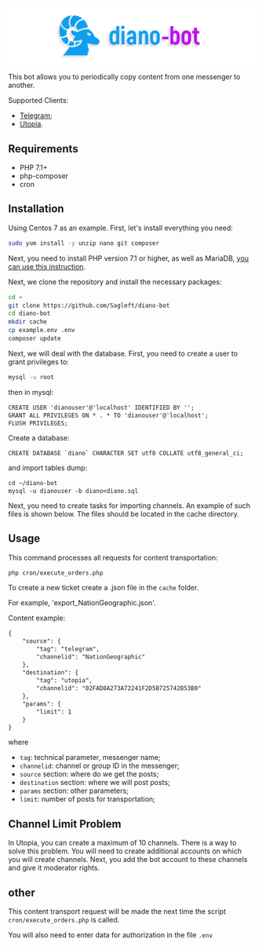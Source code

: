 
![logo](https://github.com/Sagleft/diano-bot/raw/master/logo.png)

This bot allows you to periodically copy content from one messenger to another.

Supported Clients:

* [Telegram](https://telegram.org/);
* [Utopia](https://u.is/).

## Requirements

* PHP 7.1+
* php-composer
* cron

## Installation

Using Centos 7 as an example. First, let's install everything you need:

```bash
sudo yum install -y unzip nano git composer
```

Next, you need to install PHP version 7.1 or higher, as well as MariaDB, [you can use this instruction](https://github.com/Sagleft/install-lamp/blob/master/centos7_lamp.sh).

Next, we clone the repository and install the necessary packages:

```bash
cd ~
git clone https://github.com/Sagleft/diano-bot
cd diano-bot
mkdir cache
cp example.env .env
composer update
```



Next, we will deal with the database. First, you need to create a user to grant privileges to:

```bash
mysql -u root
```

then in mysql:

```
CREATE USER 'dianouser'@'localhost' IDENTIFIED BY '';
GRANT ALL PRIVILEGES ON * . * TO 'dianouser'@'localhost';
FLUSH PRIVILEGES;
```

Create a database:

```
CREATE DATABASE `diano` CHARACTER SET utf8 COLLATE utf8_general_ci;
```

and import tables dump:

```
cd ~/diano-bot
mysql -u dianouser -b diano<diano.sql
```

Next, you need to create tasks for importing channels. An example of such files is shown below. The files should be located in the cache directory.

## Usage

This command processes all requests for content transportation:

```bash
php cron/execute_orders.php
```

To create a new ticket create a .json file in the `cache` folder.

For example, 'export_NationGeographic.json'.

Content example:

```
{
	"source": {
		"tag": "telegram",
		"channelid": "NationGeographic"
	},
	"destination": {
		"tag": "utopia",
		"channelid": "02FAD8A273A72241F2D5B725742B53B0"
	},
	"params": {
		"limit": 1
	}
}
```

where
* `tag`: technical parameter, messenger name;
* `channelid`: channel or group ID in the messenger;
* `source` section: where do we get the posts;
* `destination` section: where we will post posts;
* `params` section: other parameters;
* `limit`: number of posts for transportation;

## Channel Limit Problem

In Utopia, you can create a maximum of 10 channels. There is a way to solve this problem. You will need to create additional accounts on which you will create channels. Next, you add the bot account to these channels and give it moderator rights.

## other

This content transport request will be made the next time the script `cron/execute_orders.php` is called.

You will also need to enter data for authorization in the file `.env`
